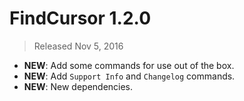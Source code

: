 # FindCursor 1.2.0
> Released Nov 5, 2016

- **NEW**: Add some commands for use out of the box.
- **NEW**: Add `Support Info` and `Changelog` commands.
- **NEW**: New dependencies.
